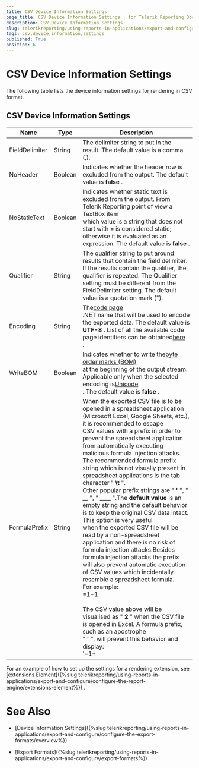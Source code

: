 ```yaml
---
title: CSV Device Information Settings
page_title: CSV Device Information Settings | for Telerik Reporting Documentation
description: CSV Device Information Settings
slug: telerikreporting/using-reports-in-applications/export-and-configure/configure-the-export-formats/csv-device-information-settings
tags: csv,device,information,settings
published: True
position: 6
---
```


# CSV Device Information Settings



The following table lists the device information settings for rendering in CSV format.


## CSV Device Information Settings




| Name | Type | Description |
| ------ | ------ | ------ |
|FieldDelimiter|String|The delimiter string to put in the result. The default value is a comma (,).|
|NoHeader|Boolean|Indicates whether the header row is excluded from the output. The default value is __false__ .|
|NoStaticText|Boolean|Indicates whether static text is excluded from the output. From Telerik Reporting point of view a TextBox item<br/>                which value is a string that does not start with = is considered static; otherwise it is evaluated as an expression. The default value is __false__ .|
|Qualifier|String|The qualifier string to put around results that contain the field delimiter. If the results contain the qualifier, the qualifier is repeated. The Qualifier setting must be different from the FieldDelimiter setting. The default value is a quotation mark (").|
|Encoding|String|The[code page<br/>](http://msdn.microsoft.com/en-us/library/windows/desktop/dd317752(v=vs.85).aspx<br/>).NET name that will be used to encode the exported data. The default value is __UTF-8__ . List of all the available code page identifiers can be obtained[here<br/>](http://msdn.microsoft.com/en-us/library/windows/desktop/dd317756(v=vs.85).aspx<br/>).|
|WriteBOM|Boolean|Indicates whether to write the[byte order marks (BOM)<br/>](http://msdn.microsoft.com/en-us/library/windows/desktop/dd374101(v=vs.85).aspx<br/>)at the beginning of the output stream. Applicable only when the selected encoding is[Unicode<br/>](http://msdn.microsoft.com/en-us/library/windows/desktop/dd374081(v=vs.85).aspx<br/>). The default value is __false__ .|
|FormulaPrefix|String|When the exported CSV file is to be opened in a spreadsheet application (Microsoft Excel, Google Sheets, etc.), it is recommended to escape<br/>                CSV values with a prefix in order to prevent the spreadsheet application from automatically executing malicious formula injection attacks.<br/>                The recommended formula prefix string which is not visually present in spreadsheet applications is the tab character " __\t__ ".<br/>                Other popular prefix strings are " __'__ ", " __\__ ", " ____ ".The __default value__ is an empty string and the default behavior is to keep the original CSV data intact. This option is very useful<br/>                when the exported CSV file will be read by a non-spreadsheet application and there is no risk of formula injection attacks.Besides formula injection attacks the prefix will also prevent automatic execution of CSV values which incidentally resemble a spreadsheet formula.<br/>                For example:<br/>	=1+1<br/><br/>The CSV value above will be visualised as " __2__ " when the CSV file is opened in Excel. A formula prefix, such as an apostrophe<br/>                " __'__ ", will prevent this behavior and display:<br/>	'=1+|







For an example of how to set up the settings for a rendering extension, see 
[extensions Element]({%slug telerikreporting/using-reports-in-applications/export-and-configure/configure-the-report-engine/extensions-element%})
.
        


# See Also


 * [Device Information Settings]({%slug telerikreporting/using-reports-in-applications/export-and-configure/configure-the-export-formats/overview%})


 * [Export Formats]({%slug telerikreporting/using-reports-in-applications/export-and-configure/export-formats%})

